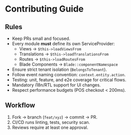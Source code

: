 # Contributing Guide

## Rules
- Keep PRs small and focused.  
- Every module **must** define its own ServiceProvider:
  - Views → `$this->loadViewsFrom`
  - Translations → `$this->loadTranslationsFrom`
  - Routes → `$this->loadRoutesFrom`
  - Blade Components → `Blade::componentNamespace`
- Ensure strict tenant isolation (`BelongsToTenant`).  
- Follow event naming convention: `context.entity.action`.  
- Testing: unit, feature, and e2e coverage for critical flows.  
- Mandatory i18n/RTL support for UI changes.  
- Respect performance budgets (POS checkout < 200ms).  

## Workflow
1. Fork → branch (`feat/xyz`) → commit → PR.  
2. CI/CD runs linting, tests, security scan.  
3. Reviews require at least one approval.
